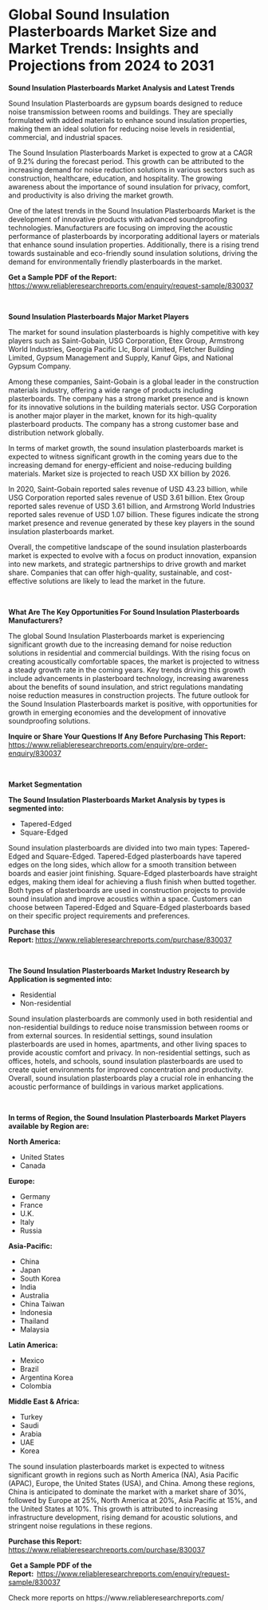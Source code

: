<p><h1>Global Sound Insulation Plasterboards Market Size and Market Trends: Insights and Projections from 2024 to 2031</h1></p><p><strong>Sound Insulation Plasterboards Market Analysis and Latest Trends</strong></p>
<p><p>Sound Insulation Plasterboards are gypsum boards designed to reduce noise transmission between rooms and buildings. They are specially formulated with added materials to enhance sound insulation properties, making them an ideal solution for reducing noise levels in residential, commercial, and industrial spaces.</p><p>The Sound Insulation Plasterboards Market is expected to grow at a CAGR of 9.2% during the forecast period. This growth can be attributed to the increasing demand for noise reduction solutions in various sectors such as construction, healthcare, education, and hospitality. The growing awareness about the importance of sound insulation for privacy, comfort, and productivity is also driving the market growth.</p><p>One of the latest trends in the Sound Insulation Plasterboards Market is the development of innovative products with advanced soundproofing technologies. Manufacturers are focusing on improving the acoustic performance of plasterboards by incorporating additional layers or materials that enhance sound insulation properties. Additionally, there is a rising trend towards sustainable and eco-friendly sound insulation solutions, driving the demand for environmentally friendly plasterboards in the market.</p></p>
<p><strong>Get a Sample PDF of the Report:&nbsp;</strong> <a href="https://www.reliableresearchreports.com/enquiry/request-sample/830037">https://www.reliableresearchreports.com/enquiry/request-sample/830037</a></p>
<p>&nbsp;</p>
<p><strong>Sound Insulation Plasterboards Major Market Players</strong></p>
<p><p>The market for sound insulation plasterboards is highly competitive with key players such as Saint-Gobain, USG Corporation, Etex Group, Armstrong World Industries, Georgia Pacific Llc, Boral Limited, Fletcher Building Limited, Gypsum Management and Supply, Kanuf Gips, and National Gypsum Company. </p><p>Among these companies, Saint-Gobain is a global leader in the construction materials industry, offering a wide range of products including plasterboards. The company has a strong market presence and is known for its innovative solutions in the building materials sector. USG Corporation is another major player in the market, known for its high-quality plasterboard products. The company has a strong customer base and distribution network globally. </p><p>In terms of market growth, the sound insulation plasterboards market is expected to witness significant growth in the coming years due to the increasing demand for energy-efficient and noise-reducing building materials. Market size is projected to reach USD XX billion by 2026.</p><p>In 2020, Saint-Gobain reported sales revenue of USD 43.23 billion, while USG Corporation reported sales revenue of USD 3.61 billion. Etex Group reported sales revenue of USD 3.61 billion, and Armstrong World Industries reported sales revenue of USD 1.07 billion. These figures indicate the strong market presence and revenue generated by these key players in the sound insulation plasterboards market.</p><p>Overall, the competitive landscape of the sound insulation plasterboards market is expected to evolve with a focus on product innovation, expansion into new markets, and strategic partnerships to drive growth and market share. Companies that can offer high-quality, sustainable, and cost-effective solutions are likely to lead the market in the future.</p></p>
<p>&nbsp;</p>
<p><strong>What Are The Key Opportunities For Sound Insulation Plasterboards Manufacturers?</strong></p>
<p><p>The global Sound Insulation Plasterboards market is experiencing significant growth due to the increasing demand for noise reduction solutions in residential and commercial buildings. With the rising focus on creating acoustically comfortable spaces, the market is projected to witness a steady growth rate in the coming years. Key trends driving this growth include advancements in plasterboard technology, increasing awareness about the benefits of sound insulation, and strict regulations mandating noise reduction measures in construction projects. The future outlook for the Sound Insulation Plasterboards market is positive, with opportunities for growth in emerging economies and the development of innovative soundproofing solutions.</p></p>
<p><strong>Inquire or Share Your Questions If Any Before Purchasing This Report:</strong> <a href="https://www.reliableresearchreports.com/enquiry/pre-order-enquiry/830037">https://www.reliableresearchreports.com/enquiry/pre-order-enquiry/830037</a></p>
<p>&nbsp;</p>
<p><strong>Market Segmentation</strong></p>
<p><strong>The Sound Insulation Plasterboards Market Analysis by types is segmented into:</strong></p>
<p><ul><li>Tapered-Edged</li><li>Square-Edged</li></ul></p>
<p><p>Sound insulation plasterboards are divided into two main types: Tapered-Edged and Square-Edged. Tapered-Edged plasterboards have tapered edges on the long sides, which allow for a smooth transition between boards and easier joint finishing. Square-Edged plasterboards have straight edges, making them ideal for achieving a flush finish when butted together. Both types of plasterboards are used in construction projects to provide sound insulation and improve acoustics within a space. Customers can choose between Tapered-Edged and Square-Edged plasterboards based on their specific project requirements and preferences.</p></p>
<p><strong>Purchase this Report:&nbsp;</strong><a href="https://www.reliableresearchreports.com/purchase/830037">https://www.reliableresearchreports.com/purchase/830037</a></p>
<p>&nbsp;</p>
<p><strong>The Sound Insulation Plasterboards Market Industry Research by Application is segmented into:</strong></p>
<p><ul><li>Residential</li><li>Non-residential</li></ul></p>
<p><p>Sound insulation plasterboards are commonly used in both residential and non-residential buildings to reduce noise transmission between rooms or from external sources. In residential settings, sound insulation plasterboards are used in homes, apartments, and other living spaces to provide acoustic comfort and privacy. In non-residential settings, such as offices, hotels, and schools, sound insulation plasterboards are used to create quiet environments for improved concentration and productivity. Overall, sound insulation plasterboards play a crucial role in enhancing the acoustic performance of buildings in various market applications.</p></p>
<p>&nbsp;</p>
<p><strong>In terms of Region, the Sound Insulation Plasterboards Market Players available by Region are:</strong></p>
<p>
    <p> <strong> North America: </strong>
        <ul>
            <li>United States</li>
            <li>Canada</li>
        </ul>
        </p> 
    <p> <strong> Europe: </strong>
        <ul>
            <li>Germany</li>
            <li>France</li>
            <li>U.K.</li>
            <li>Italy</li>
            <li>Russia</li>
        </ul>
        </p> 
    <p> <strong> Asia-Pacific: </strong>
        <ul>
            <li>China</li>
            <li>Japan</li>
            <li>South Korea</li>
            <li>India</li>
            <li>Australia</li>
            <li>China Taiwan</li>
            <li>Indonesia</li>
            <li>Thailand</li>
            <li>Malaysia</li>
        </ul>
        </p> 
    <p> <strong> Latin America: </strong>
        <ul>
            <li>Mexico</li>
            <li>Brazil</li>
            <li>Argentina Korea</li>
            <li>Colombia</li>
        </ul>
        </p> 
    <p> <strong> Middle East & Africa: </strong>
        <ul>
            <li>Turkey</li>
            <li>Saudi</li>
            <li>Arabia</li>
            <li>UAE</li>
            <li>Korea</li>
        </ul>
    </p>
    </p>
<p><p>The sound insulation plasterboards market is expected to witness significant growth in regions such as North America (NA), Asia Pacific (APAC), Europe, the United States (USA), and China. Among these regions, China is anticipated to dominate the market with a market share of 30%, followed by Europe at 25%, North America at 20%, Asia Pacific at 15%, and the United States at 10%. This growth is attributed to increasing infrastructure development, rising demand for acoustic solutions, and stringent noise regulations in these regions.</p></p>
<p><strong>Purchase this Report: </strong><a href="https://www.reliableresearchreports.com/purchase/830037">https://www.reliableresearchreports.com/purchase/830037</a></p>
<p>&nbsp;<strong>Get a Sample PDF of the Report:&nbsp;&nbsp;</strong><a href="https://www.reliableresearchreports.com/enquiry/request-sample/830037">https://www.reliableresearchreports.com/enquiry/request-sample/830037</a></p>
<p><strong></strong></p>
<p>Check more reports on https://www.reliableresearchreports.com/</p>